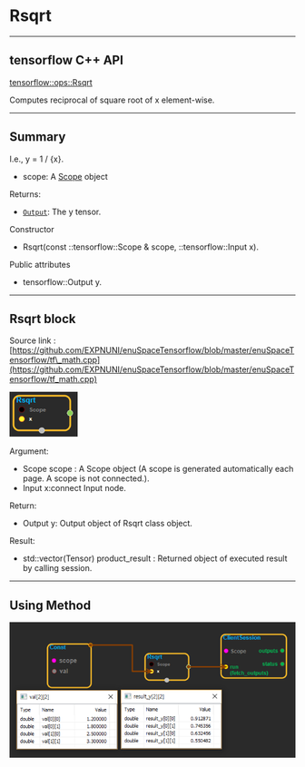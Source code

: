 # Rsqrt

---

## tensorflow C++ API

[tensorflow::ops::Rsqrt](https://www.tensorflow.org/api_docs/cc/class/tensorflow/ops/rsqrt)

Computes reciprocal of square root of x element-wise.

---

## Summary

I.e., y = 1 / {x}.

* scope: A [Scope](https://www.tensorflow.org/api_docs/cc/class/tensorflow/scope.html#classtensorflow_1_1_scope) object

Returns:

* [`Output`](https://www.tensorflow.org/api_docs/cc/class/tensorflow/output.html#classtensorflow_1_1_output): The y tensor.

Constructor

* Rsqrt\(const ::tensorflow::Scope & scope,  ::tensorflow::Input x\).

Public attributes

* tensorflow::Output y.

---

## Rsqrt block

Source link : [https://github.com/EXPNUNI/enuSpaceTensorflow/blob/master/enuSpaceTensorflow/tf\_math.cpp](https://github.com/EXPNUNI/enuSpaceTensorflow/blob/master/enuSpaceTensorflow/tf_math.cpp)

![](/assets/math_Rsqrt_Symbol.png)

Argument:

* Scope scope : A Scope object \(A scope is generated automatically each page. A scope is not connected.\).
* Input x:connect  Input node.

Return:

* Output y: Output object of Rsqrt class object.

Result:

* std::vector\(Tensor\) product\_result : Returned object of executed result by calling session.

---

## Using Method

![](/assets/math_Rsqrt_Method.png)


